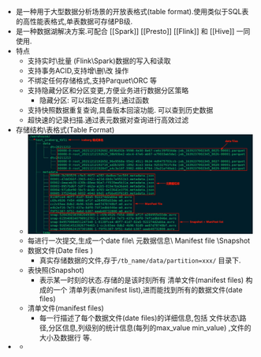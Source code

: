 - 是一种用于大型数据分析场景的开放表格式(table format).使用类似于SQL表的高性能表格式,单表数据可存储PB级.
- 是一种数据湖解决方案.可配合 [[Spark]] [[Presto]] [[Flink]] 和 [[Hive]] 一同使用.
- 特点
	- 支持实时\批量 (Flink\Spark)数据的写入和读取
	- 支持事务ACID,支持增\删\改 操作
	- 不绑定任何存储格式,支持Parquet\ORC 等
	- 支持隐藏分区和分区变更,方便业务进行数据分区策略
		- 隐藏分区: 可以指定任意列,通过函数
	- 支持快照数据重复查询,具备版本回滚功能. 可以查到历史数据
	- 超快速的记录扫描.通过表元数据对查询进行高效过滤
- 存储结构\表格式(Table Format)
	- ![image.png](../assets/image_1652345384585_0.png)
	- 每进行一次提交,生成一个date file\  元数据信息\ Manifest file \Snapshot
	- 数据文件(Date files )
		- 真实存储数据的文件,存于`/tb_name/data/partition=xxx/` 目录下.
	- 表快照(Snapshot)
		- 表示某一时刻的状态.存储的是该时刻所有 清单文件(manifest files) 构成的一个 清单列表(manifest list),进而能找到所有的数据文件(date files)
	- 清单文件(manifest files)
		- 每一行描述了每个数据文件(date files)的详细信息,包括 文件状态\路径,分区信息,列级别的统计信息(每列的max_value min_value) ,文件的大小及数据行 等.
-
	-